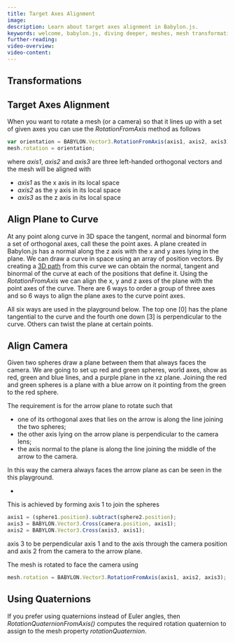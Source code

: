 ```yaml
---
title: Target Axes Alignment
image: 
description: Learn about target axes alignment in Babylon.js.
keywords: welcome, babylon.js, diving deeper, meshes, mesh transformation, transformation, target axes
further-reading:
video-overview:
video-content:
---
```


## Transformations
## Target Axes Alignment
When you want to rotate a mesh (or a camera) so that it lines up with a set of given axes you can use the *RotationFromAxis* method as follows

```javascript
var orientation = BABYLON.Vector3.RotationFromAxis(axis1, axis2, axis3);
mesh.rotation = orientation;
```
where _axis1_, _axis2_ and _axis3_ are three left-handed orthogonal vectors and the mesh will be aligned with   

* _axis1_ as the x axis in its local space
* _axis2_ as the y axis in its local space
* _axis3_ as the z axis in its local space


## Align Plane to Curve
At any point along curve in 3D space the tangent, normal and binormal form a set of orthogonal axes, call these the point axes. A plane created in Babylon.js has a normal along the z axis with the x and y axes lying in the plane. We can draw a curve in space using an array of position vectors. By creating a [3D path](/How_To/How_to_use_Path3D) from this curve we can obtain the normal, tangent and binormal of the curve at each of the positions that define it. Using the *RotationFromAxis* we can align the x, y and z axes of the plane with the point axes of the curve. There are 6 ways to order a group of three axes and so 6 ways to align the plane axes to the curve point axes.

All six ways are used in the playground below. The top one [0] has the plane tangential to the curve and the fourth one down [3] is perpendicular to the curve. Others can twist the plane at certain points. 

<Playground id="#1PX9G0" title="Aligning a Plane To a Curve" description="Simple example of aligning a plane to a curve." image=""/>

## Align Camera
Given two spheres draw a plane between them that always faces the camera. We are going to set up red and green spheres, world axes, show as red, green and blue lines, and a purple plane in the xz plane. Joining the red and green spheres is a plane with a blue arrow on it pointing from the green to the red sphere.

The requirement is for the arrow plane to rotate such that 

* one of its orthogonal axes that lies on the arrow  is along the line joining the two spheres;
* the other axis lying on the arrow plane is perpendicular to the camera lens;
* the axis normal to the plane is along the line joining the middle of the arrow to the camera. 

In this way the camera always faces the arrow plane as can be seen in the this playground.

* <Playground id="#VYM1E#32" title="Aligning Camera Axes" description="Simple example of aligning camera axes." image=""/>

This is achieved by forming axis 1 to join the spheres

```javascript
axis1 = (sphere1.position).subtract(sphere2.position);
axis3 = BABYLON.Vector3.Cross(camera.position, axis1);
axis2 = BABYLON.Vector3.Cross(axis3, axis1);  
``` 
axis 3 to be perpendicular axis 1 and to the axis through the camera position and axis 2 from the camera to the arrow plane.

The mesh is rotated to face the camera using

```javascript
mesh.rotation = BABYLON.Vector3.RotationFromAxis(axis1, axis2, axis3);
```

## Using Quaternions 
If you prefer using quaternions instead of Euler angles, then *RotationQuaternionFromAxis()* computes the required rotation quaternion to assign to the mesh property *rotationQuaternion*. 